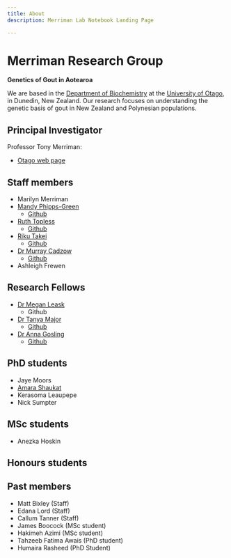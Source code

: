 ```yaml
---
title: About
description: Merriman Lab Notebook Landing Page

---
```


# Merriman Research Group


**Genetics of Gout in Aotearoa**


We are based in the [Department of Biochemistry](https://biochem.otago.ac.nz/) at the [University of Otago](https://www.otago.ac.nz), in Dunedin, New Zealand.
Our research focuses on understanding the genetic basis of gout in New Zealand and Polynesian populations.


## Principal Investigator

Professor Tony Merriman:

- [Otago web page](https://www.otago.ac.nz/biochemistry/people/profile/index.html?id=216)

## Staff members

- Marilyn Merriman
- [Mandy Phipps-Green]()
  - [Github](https://github.com/mandyphippsgreen)
- [Ruth Topless]()
  - [Github](https://github.com/ruthtopless)
- [Riku Takei]()
  - [Github](https://github.com/rikutakei)
- [Dr Murray Cadzow](https://www.otago.ac.nz/healthsciences/expertise/profile/index.html?id=3137)
  - [Github](https://github.com/murraycadzow)
- Ashleigh Frewen


## Research Fellows

- [Dr Megan Leask](https://www.otago.ac.nz/biochemistry/people/profile/index.html?id=2087)
  - Github
- [Dr Tanya Major](https://www.otago.ac.nz/biochemistry/people/profile/index.html?id=2639)
  - [Github](https://github.com/geeketics)
- [Dr Anna Gosling](https://www.otago.ac.nz/bms/expertise/profile/index.html?id=2947)
  - [Github](https://github.com/anna-gosling)



## PhD students

- Jaye Moors
- [Amara Shaukat](https://github.com/Amara-Shaukat)
- Kerasoma Leaupepe
- Nick Sumpter

## MSc students

- Anezka Hoskin

## Honours students


## Past members

- Matt Bixley (Staff)
- Edana Lord (Staff)
- Callum Tanner (Staff)
- James Boocock (MSc student)
- Hakimeh Azimi (MSc student)
- Tahzeeb Fatima Awais (PhD student)
- Humaira Rasheed (PhD Student)

